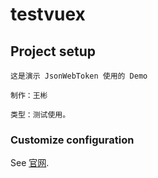 # testvuex

## Project setup

```
这是演示 JsonWebToken 使用的 Demo

制作：王彬

类型：测试使用。

```

### Customize configuration

See [官网](https://www.iconics.com/).
